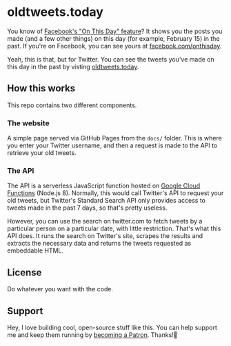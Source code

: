 # oldtweets.today
You know of [Facebook's "On This Day" feature](https://www.facebook.com/help/439014052921484)? It shows you the posts you made (and a few other things) on this day (for example, February 15) in the past. If you're on Facebook, you can see yours at [facebook.com/onthisday]().

Yeah, this is that, but for Twitter. You can see the tweets you've made on this day in the past by visting [oldtweets.today]().

## How this works
This repo contains two different components.

### The website
A simple page served via GitHub Pages from the `docs/` folder. This is where you enter your Twitter username, and then a request is made to the API to retrieve your old tweets.

### The API
The API is a serverless JavaScript function hosted on [Google Cloud Functions](https://cloud.google.com/functions/) (Node.js 8). Normally, this would call Twitter's API to request your old tweets, but Twitter's Standard Search API only provides access to tweets made in the past 7 days, so that's pretty useless.
 
 However, you can use the search on twitter.com to fetch tweets by a particular person on a particular date, with little restriction. That's what this API does. It runs the search on Twitter's site, scrapes the results and extracts the necessary data and returns the tweets requested as embeddable HTML.

## License
Do whatever you want with the code.

## Support
Hey, I love building cool, open-source stuff like this. You can help support me and keep them running by [becoming a Patron](https://patreon.com/shalvah). Thanks!🤗

